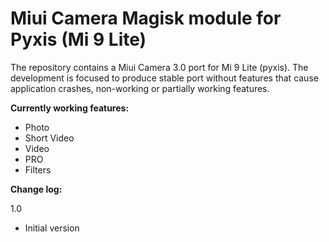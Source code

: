 # Miui Camera Magisk module for Pyxis (Mi 9 Lite)

The repository contains a Miui Camera 3.0 port for Mi 9 Lite (pyxis). The development is focused to produce stable port without features that cause application crashes,
non-working or partially working features.

__Currently working features:__

- Photo
- Short Video
- Video
- PRO
- Filters

__Change log:__

1.0
 - Initial version
